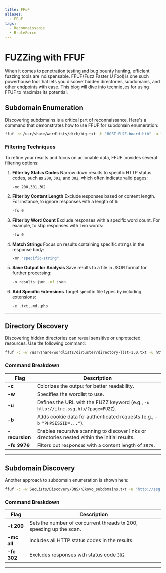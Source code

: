 ```yaml
---
title: FFuF
aliases:
  - FFuF
tags:
  - Reconnaissance
  - BruteForce
---
```

# FUZZing with FFUF

When it comes to penetration testing and bug bounty hunting, efficient fuzzing tools are indispensable. FFUF (Fuzz Faster U Fool) is one such powerhouse tool that lets you discover hidden directories, subdomains, and other endpoints with ease. This blog will dive into techniques for using FFUF to maximize its potential.

## Subdomain Enumeration

Discovering subdomains is a critical part of reconnaissance. Here's a command that demonstrates how to use FFUF for subdomain enumeration:

```bash
ffuf -w /usr/share/wordlists/dirb/big.txt -H "HOST:FUZZ.board.htb" -u "http://board.htb"
```

### Filtering Techniques
To refine your results and focus on actionable data, FFUF provides several filtering options:

1. **Filter by Status Codes**
   Narrow down results to specific HTTP status codes, such as `200`, `301`, and `302`, which often indicate valid pages:
   ```bash
   -mc 200,301,302
   ```

2. **Filter by Content Length**
   Exclude responses based on content length. For instance, to ignore responses with a length of `0`:
   ```bash
   -fs 0
   ```

3. **Filter by Word Count**
   Exclude responses with a specific word count. For example, to skip responses with zero words:
   ```bash
   -fw 0
   ```

4. **Match Strings**
   Focus on results containing specific strings in the response body:
   ```bash
   -mr "specific-string"
   ```

5. **Save Output for Analysis**
   Save results to a file in JSON format for further processing:
   ```bash
   -o results.json -of json
   ```

6. **Add Specific Extensions**
   Target specific file types by including extensions:
   ```bash
   -e .txt,.md,.php
   ```

---

## Directory Discovery

Discovering hidden directories can reveal sensitive or unprotected resources. Use the following command:

```bash
ffuf -c -w /usr/share/wordlists/dirbuster/directory-list-1.0.txt -u http://itrc.ssg.htb/?page=FUZZ -b "PHPSESSID=d9d5c700f355b51c27d8026f8f3d8027" -recursion -fs 3976
```

### Command Breakdown
| Flag           | Description                                                                                                                                                                 |
|----------------|-----------------------------------------------------------------------------------------------------------------------------------------------------------------------------|
| **-c**         | Colorizes the output for better readability.                                                                                                                                |
| **-w**         | Specifies the wordlist to use.                                                                                                                                              |
| **-u**         | Defines the URL with the FUZZ keyword (e.g., `-u http://itrc.ssg.htb/?page=FUZZ`).                                                                                          |
| **-b**         | Adds cookie data for authenticated requests (e.g., `-b "PHPSESSID=..."`).                                                                                                 |
| **-recursion** | Enables recursive scanning to discover links or directories nested within the initial results.                                                                               |
| **-fs 3976**   | Filters out responses with a content length of `3976`.                                                                                                                       |

---

## Subdomain Discovery

Another approach to subdomain enumeration is shown here:

```bash
ffuf -c -w SecLists/Discovery/DNS/n0kovo_subdomains.txt -u "http://ssg.htb" -H "HOST: FUZZ.ssg.htb" -t 200 -mc all -fc 302
```

### Command Breakdown
| Flag            | Description                                                                                                                |
|-----------------|----------------------------------------------------------------------------------------------------------------------------|
| **-t 200**      | Sets the number of concurrent threads to 200, speeding up the scan.                                                        |
| **-mc all**     | Includes all HTTP status codes in the results.                                                                             |
| **-fc 302**     | Excludes responses with status code `302`.                                                                                 |

---